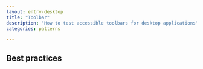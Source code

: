 ```yaml
---
layout: entry-desktop
title: "Toolbar"
description: "How to test accessible toolbars for desktop applications"  
categories: patterns

---
```


## Best practices